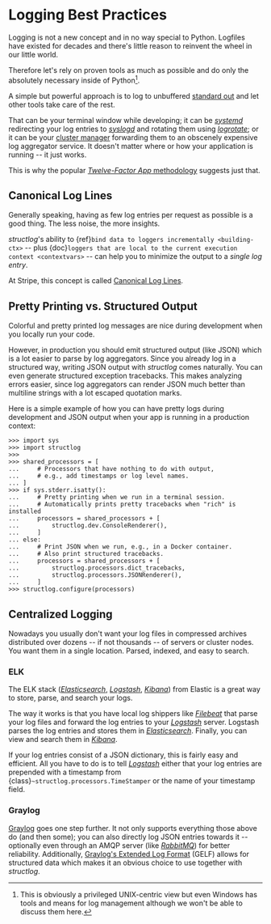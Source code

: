 # Logging Best Practices

Logging is not a new concept and in no way special to Python.
Logfiles have existed for decades and there's little reason to reinvent the wheel in our little world.

Therefore let's rely on proven tools as much as possible and do only the absolutely necessary inside of Python[^unix].

A simple but powerful approach is to log to unbuffered [standard out](https://en.wikipedia.org/wiki/Standard_out#Standard_output_.28stdout.29
) and let other tools take care of the rest.

That can be your terminal window while developing; it can be [*systemd*](https://en.wikipedia.org/wiki/Systemd) redirecting your log entries to [*syslogd*](https://en.wikipedia.org/wiki/Syslogd) and rotating them using [*logrotate*](https://github.com/logrotate/logrotate); or it can be your [cluster manager](https://kubernetes.io/docs/concepts/cluster-administration/logging/) forwarding them to an obscenely expensive log aggregator service.
It doesn't matter where or how your application is running -- it just works.

This is why the popular [*Twelve-Factor App* methodology](https://12factor.net/logs) suggests just that.

[^unix]: This is obviously a privileged UNIX-centric view but even Windows has tools and means for log management although we won't be able to discuss them here.


## Canonical Log Lines

Generally speaking, having as few log entries per request as possible is a good thing.
The less noise, the more insights.

*structlog*'s ability to {ref}`bind data to loggers incrementally <building-ctx>` -- plus {doc}`loggers that are local to the current execution context <contextvars>` -- can help you to minimize the output to a *single log entry*.

At Stripe, this concept is called [Canonical Log Lines](https://brandur.org/canonical-log-lines).


## Pretty Printing vs. Structured Output

Colorful and pretty printed log messages are nice during development when you locally run your code.

However, in production you should emit structured output (like JSON) which is a lot easier to parse by log aggregators.
Since you already log in a structured way, writing JSON output with *structlog* comes naturally.
You can even generate structured exception tracebacks.
This makes analyzing errors easier, since log aggregators can render JSON much better than multiline strings with a lot escaped quotation marks.

Here is a simple example of how you can have pretty logs during development and JSON output when your app is running in a production context:

```{doctest}
>>> import sys
>>> import structlog
>>>
>>> shared_processors = [
...     # Processors that have nothing to do with output,
...     # e.g., add timestamps or log level names.
... ]
>>> if sys.stderr.isatty():
...     # Pretty printing when we run in a terminal session.
...     # Automatically prints pretty tracebacks when "rich" is installed
...     processors = shared_processors + [
...         structlog.dev.ConsoleRenderer(),
...     ]
... else:
...     # Print JSON when we run, e.g., in a Docker container.
...     # Also print structured tracebacks.
...     processors = shared_processors + [
...         structlog.processors.dict_tracebacks,
...         structlog.processors.JSONRenderer(),
...     ]
>>> structlog.configure(processors)

```


## Centralized Logging

Nowadays you usually don't want your log files in compressed archives distributed over dozens -- if not thousands -- of servers or cluster nodes.
You want them in a single location.
Parsed, indexed, and easy to search.


### ELK

The ELK stack ([*Elasticsearch*], [*Logstash*], [*Kibana*]) from Elastic is a great way to store, parse, and search your logs.

The way it works is that you have local log shippers like [*Filebeat*] that parse your log files and forward the log entries to your [*Logstash*] server.
Logstash parses the log entries and stores them in [*Elasticsearch*].
Finally, you can view and search them in [*Kibana*].

If your log entries consist of a JSON dictionary, this is fairly easy and efficient.
All you have to do is to tell [*Logstash*] either that your log entries are prepended with a timestamp from {class}`~structlog.processors.TimeStamper` or the name of your timestamp field.


### Graylog

[Graylog](https://www.graylog.org/) goes one step further.
It not only supports everything those above do (and then some); you can also directly log JSON entries towards it -- optionally even through an AMQP server (like [*RabbitMQ*](https://www.rabbitmq.com/)) for better reliability.
Additionally, [Graylog's Extended Log Format](https://docs.graylog.org/docs/gelf) (GELF) allows for structured data which makes it an obvious choice to use together with *structlog*.


[*elasticsearch*]: https://www.elastic.co/elasticsearch
[*filebeat*]: https://github.com/elastic/beats/tree/master/filebeat
[*kibana*]: https://www.elastic.co/kibana
[*logstash*]: https://www.elastic.co/logstash
